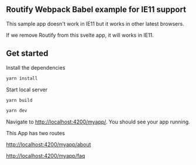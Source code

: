 ## Routify Webpack Babel example for IE11 support
This sample app doesn't work in IE11 but it works in other latest browsers.

If we remove Routify from this svelte app, it will works in IE11.

## Get started

Install the dependencies

```bash
yarn install
```

Start local server

```bash
yarn build

yarn dev
```

Navigate to [http://localhost:4200/myapp/](http://localhost:4200/myapp/). You should see your app running.

This App has two routes

[http://localhost:4200/myapp/about](http://localhost:4200/myapp/about)

[http://localhost:4200/myapp/faq](http://localhost:4200/myapp/faq)


